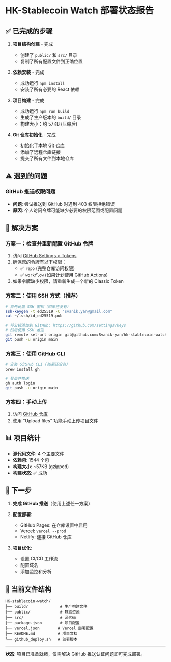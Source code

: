 # HK-Stablecoin Watch 部署状态报告

## ✅ 已完成的步骤

1. **项目结构创建** - 完成
   - 创建了 `public/` 和 `src/` 目录
   - 复制了所有配置文件到正确位置

2. **依赖安装** - 完成
   - 成功运行 `npm install`
   - 安装了所有必要的 React 依赖

3. **项目构建** - 完成
   - 成功运行 `npm run build`
   - 生成了生产版本的 `build/` 目录
   - 构建大小：约 57KB (压缩后)

4. **Git 仓库初始化** - 完成
   - 初始化了本地 Git 仓库
   - 添加了远程仓库链接
   - 提交了所有文件到本地仓库

## ⚠️ 遇到的问题

### GitHub 推送权限问题
- **问题**: 尝试推送到 GitHub 时遇到 403 权限拒绝错误
- **原因**: 个人访问令牌可能缺少必要的权限范围或配置问题

## 🔧 解决方案

### 方案一：检查并重新配置 GitHub 令牌
1. 访问 [GitHub Settings > Tokens](https://github.com/settings/tokens)
2. 确保您的令牌有以下权限：
   - ✅ `repo` (完整仓库访问权限)
   - ✅ `workflow` (如果计划使用 GitHub Actions)
3. 如果令牌缺少权限，请重新生成一个新的 Classic Token

### 方案二：使用 SSH 方式（推荐）
```bash
# 首先设置 SSH 密钥（如果还没有）
ssh-keygen -t ed25519 -C "svanik.yan@gmail.com"
cat ~/.ssh/id_ed25519.pub

# 将公钥添加到 GitHub: https://github.com/settings/keys
# 然后使用 SSH 推送
git remote set-url origin git@github.com:Svanik-yan/hk-stablecoin-watch.git
git push -u origin main
```

### 方案三：使用 GitHub CLI
```bash
# 安装 GitHub CLI (如果还没有)
brew install gh

# 登录并推送
gh auth login
git push -u origin main
```

### 方案四：手动上传
1. 访问 [GitHub 仓库](https://github.com/Svanik-yan/hk-stablecoin-watch)
2. 使用 "Upload files" 功能手动上传项目文件

## 📊 项目统计

- **源代码文件**: 4 个主要文件
- **依赖包**: 1544 个包
- **构建大小**: ~57KB (gzipped)
- **构建状态**: ✅ 成功

## 🚀 下一步

1. **完成 GitHub 推送**（使用上述任一方案）
2. **配置部署**:
   - GitHub Pages: 在仓库设置中启用
   - Vercel: `vercel --prod`
   - Netlify: 连接 GitHub 仓库

3. **项目优化**:
   - 设置 CI/CD 工作流
   - 配置域名
   - 添加监控和分析

## 📁 当前文件结构

```
HK-stablecoin-watch/
├── build/              # 生产构建文件
├── public/             # 静态资源
├── src/                # 源代码
├── package.json        # 项目配置
├── vercel.json        # Vercel 部署配置
├── README.md          # 项目文档
└── github_deploy.sh   # 部署脚本
```

---

**状态**: 项目已准备就绪，仅需解决 GitHub 推送认证问题即可完成部署。 